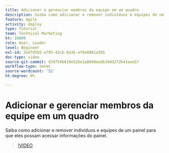 ```yaml
---
title: Adicionar e gerenciar membros da equipe em um quadro
description: Saiba como adicionar e remover indivíduos e equipes de um painel para que eles possam acessar informações do painel.
feature: Agile
activity: deploy
type: Tutorial
team: Technical Marketing
kt: 10809
role: User, Leader
level: Beginner
exl-id: 2ed7d5b5-e795-42cb-8a36-af6e8801a3b5
doc-type: video
source-git-commit: d39754b619e526e1a869deedb38dd2f2b43aee57
workflow-type: tm+mt
source-wordcount: '52'
ht-degree: 0%

---
```


# Adicionar e gerenciar membros da equipe em um quadro

Saiba como adicionar e remover indivíduos e equipes de um painel para que eles possam acessar informações do painel.

>[!VIDEO](https://video.tv.adobe.com/v/346808)
